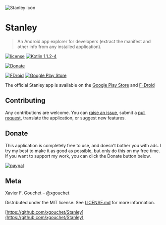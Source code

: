 ![Stanley icon](https://github.com/xgouchet/Stanley/raw/master/app/src/main/res/mipmap-xxhdpi/ic_launcher.png)

# Stanley

> An Android app explorer for developers (extract the manifest and other info from any installed application).

[![license](https://img.shields.io/github/license/mashape/apistatus.svg)](https://opensource.org/licenses/MIT)
[![Kotlin 1.1.2-4](https://img.shields.io/badge/Kotlin-1.1.51-blue.svg)](http://kotlinlang.org)

[![Donate](https://img.shields.io/badge/Donate-PayPal-green.svg)](https://paypal.me/xaviergouchet)

[![FDroid](https://img.shields.io/badge/Download-F--Droid-yellow.svg)](https://f-droid.org/app/fr.xgouchet.packageexplorer)
[![Google Play Store](https://img.shields.io/badge/Download-Google--Play--Store-yellow.svg)](https://play.google.com/store/apps/details?id=fr.xgouchet.packageexplorer)


The official Stanley app is available on the [Google Play Store](https://play.google.com/store/apps/details?id=fr.xgouchet.packageexplorer) and [F-Droid](https://f-droid.org/app/fr.xgouchet.packageexplorer)

## Contributing

Any contributions are welcome. You can [raise an issue](https://github.com/xgouchet/Stanley/issues/new), submit a [pull request](https://github.com/xgouchet/Stanley/pulls), translate the application, or suggest new features. 

## Donate

This application is completely free to use, and doesn't bother you with ads. I try my best to make it as good as possible, but only do this on my free time. If you want to support my work, you can click the Donate button below.

[![paypal](https://www.paypalobjects.com/en_US/i/btn/btn_donateCC_LG.gif)](https://paypal.me/xaviergouchet)


## Meta

Xavier F. Gouchet – [@xgouchet](https://twitter.com/xgouchet)

Distributed under the MIT license. See [LICENSE.md](LICENSE.md) for more information.

[https://github.com/xgouchet/Stanley](https://github.com/xgouchet/Stanley)
